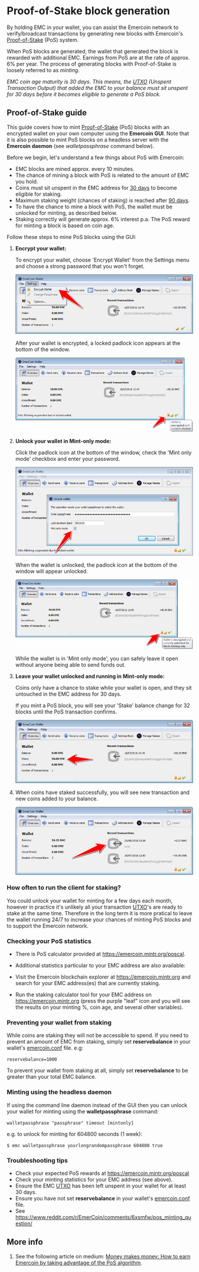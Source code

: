 # Proof-of-Stake block generation

By holding EMC in your wallet, you can assist the Emercoin network to
verify/broadcast transactions by generating new blocks with Emercoin's
<a target="_blank" rel="nofollow" href="http://en.wikipedia.org/wiki/Proof-of-stake">Proof-of-Stake</a> (PoS)
system.

When PoS blocks are generated, the wallet that generated the block is
rewarded with additional EMC. Earnings from PoS are at the rate of
approx. 6% per year. The process of generating blocks with Proof-of-Stake is loosely referred to as *minting*.

*EMC coin age maturity is 30 days. This means, the
<a target="_blank" rel="nofollow" href="https://bitcoin.org/en/glossary/unspent-transaction-output">UTXO</a> (Unspent Transaction Output) that
added the EMC to your balance must sit unspent for 30 days before it
becomes eligible to generate a PoS block.*

Proof-of-Stake guide
--------------------
This guide covers how to mint
<a target="_blank" rel="nofollow" href="http://en.wikipedia.org/wiki/Proof-of-stake">Proof-of-Stake</a> (PoS)
blocks with an encrypted wallet on your own computer using the <b>Emercoin
GUI</b>. Note that it is also possible to mint
PoS blocks on a headless server with the <b>Emercoin
daemon</b> (see *walletpassphrase* command
below).

Before we begin, let's understand a few things about PoS with Emercoin:

-   EMC blocks are mined approx. every 10 minutes.
-   The chance of mining a block with PoS is related to the amount of
    EMC you hold.
-   Coins must sit unspent in the EMC address for <u>30 days</u> to
    become eligible for staking.
-   Maximum staking weight (chances of staking) is reached after <u>90
    days</u>.
-   To have the chance to mine a block with PoS, the wallet must be
    unlocked for minting, as described below.
-   Staking correctly will generate approx. 6% interest p.a. The PoS
    reward for minting a block is based on coin age.

Follow these steps to mine PoS blocks using the GUI:

1. **Encrypt your wallet:**

    To encrypt your wallet, choose 'Encrypt Wallet' from the Settings menu
    and choose a strong password that you won't forget.

    <div class="boxOverflow">
        <img src="/images/Pos1.png" title="fig:Pos1.png">
    </div>

    After your wallet is encrypted, a locked padlock icon appears at the
    bottom of the window.

    <div class="boxOverflow">
        <img src="/images/Pos2.png" title="fig:Pos2.png">
    </div>

2. **Unlock your wallet in Mint-only mode:**

    Click the padlock icon at the bottom of the window, check the 'Mint only
    mode' checkbox and enter your password.

    <div class="boxOverflow">
        <img src="/images/Pos3.png" title="fig:Pos3.png">
    </div>

    When the wallet is unlocked, the padlock icon at the bottom of the
    window will appear unlocked.

    <div class="boxOverflow">
        <img src="/images/Pos4.png" title="fig:Pos4.png">
    </div>

    While the wallet is in 'Mint only mode', you can safely leave it open
    without anyone being able to send funds out.

3. **Leave your wallet unlocked and running in Mint-only mode:**

    Coins only have a chance to stake while your wallet is open, and they
    sit untouched in the EMC address for 30 days.

    If you mint a PoS block, you will see your 'Stake' balance change for 32
    blocks until the PoS transaction confirms.

    <div class="boxOverflow">
        <img src="/images/Pos5.png" title="fig:Pos5.png">
    </div>

4. When coins have staked successfully, you will see new transaction and
    new coins added to your balance.

    <div class="boxOverflow">
        <img src="/images/Pos6.png" title="fig:Pos6.png">
    </div>

### How often to run the client for staking?

You could unlock your wallet for minting for a few days each month,
however in practice it's unlikely all your transaction
<a target="_blank" rel="nofollow" href="https://bitcoin.org/en/glossary/unspent-transaction-output">UTXO</a>'s are
ready to stake at the same time. Therefore in the long term it is more
pratical to leave the wallet running 24/7 to increase your chances of
minting PoS blocks and to support the Emercoin network.

### Checking your PoS statistics

-   There is PoS calculator provided at
    <a target="_blank" rel="nofollow" href="https://emercoin.mintr.org/poscal">https://emercoin.mintr.org/poscal</a>.

-   Additional statistics particular to your EMC address are also
    available:

-   Visit the Emercoin blockchain explorer at
        <a target="_blank" rel="nofollow" href="https://emercoin.mintr.org">https://emercoin.mintr.org</a> and search for your EMC address(es)
        that are currently staking.
-   Run the staking calculator tool for your EMC address on <a target="_blank" rel="nofollow" href="https://emercoin.mintr.org">https://emercoin.mintr.org</a> (press the purple "leaf" icon and you will
        see the results on your minting %, coin age, and several other variables).

### Preventing your wallet from staking

While coins are staking they will not be accessible to spend. If you
need to prevent an amount of EMC from staking, simply set
**reservebalance** in your wallet's
[emercoin.conf](/en/running-emercoin/emercoin-conf.md) file. e.g:

    reservebalance=1000

To prevent your wallet from staking at all, simply set
**reservebalance** to be greater than your total EMC balance.

### Minting using the headless daemon

If using the command line daemon instead of the GUI then you can unlock
your wallet for minting using the
**walletpassphrase** command:

    walletpassphrase "passphrase" timeout [mintonly]

e.g. to unlock for minting for 604800 seconds (1 week):

    $ emc walletpassphrase yourlongrandompassphrase 604800 true

### Troubleshooting tips

-   Check your expected PoS rewards at
    <a target="_blank" rel="nofollow" href="https://emercoin.mintr.org/poscal">https://emercoin.mintr.org/poscal</a>
-   Check your minting statistics for your EMC address (see above).
-   Ensure the EMC
    <a target="_blank" rel="nofollow" href="https://bitcoin.org/en/glossary/unspent-transaction-output">UTXO</a>
    has been left unspent in your wallet for at least 30 days.
-   Ensure you have not set **reservebalance** in your wallet's
    [emercoin.conf](/en/running-emercoin/emercoin-conf.md) file.
-   See
    <a target="_blank" rel="nofollow" href="https://www.reddit.com/r/EmerCoin/comments/6xsmfw/pos_minting_question/">https://www.reddit.com/r/EmerCoin/comments/6xsmfw/pos_minting_question/</a>

More info
---------

1.  See the following article on medium: <a target="_blank" rel="nofollow" href="https://medium.com/@emer.tech/money-makes-money-e23087c6dc7d?source=rss-d2f48d13ac49------2">Money makes money: How to earn Emercoin by taking advantage of the PoS algorithm</a>.

